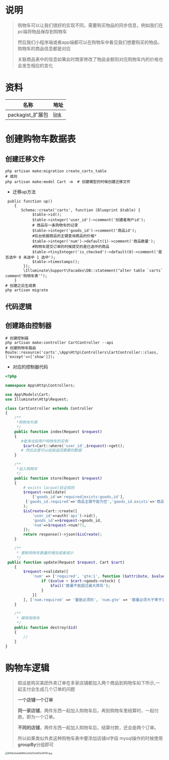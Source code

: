 # 说明

> 购物车可以让我们很好的实现不同，需要购买物品的同步信息，例如我们在pc端将物品保存到购物车
>
> 然后我们小程序端或者app端都可以在购物车中看见我们想要购买的物品，购物车的商品信息都是对应
>
> 关联商品表中的信息如果此时商家修改了物品金额则对应购物车内的价格也会发生相应的变化



# 资料

| 名称             | 地址                                                    |
| ---------------- | ------------------------------------------------------- |
| packagist_扩展包 | [link](https://github.com/Crinsane/LaravelShoppingcart) |



# 创建购物车数据表

## 创建迁移文件

```shell
php artisan make:migration create_carts_table
# 或则
php artisan make:model Cart -m  # 创建模型的时候创建迁移文件
```

- 迁移up方法

```shell
 public function up()
    {
       Schema::create('carts', function (Blueprint $table) {
            $table->id();
            $table->integer('user_id')->comment('创建者用户id');
            # 商品存一条购物车的记录
            $table->integer('goods_id')->comment('商品id');
            #后台依据商品的主键查询商品的价格*
            $table->integer('num')->default(1)->comment('商品数量');
            #购物车提交订单的时候提交的是已选中的商品
            $table->tinyInteger('is_checked')->default(0)->comment('是否选中 0 未选中 1 选中');
            $table->timestamps();
        });
        \Illuminate\Support\Facades\DB::statement("alter table `carts` comment'购物车表'");
    }
# 创建之后生成表
php artisan migrate
```

## 代码逻辑

## 创建路由控制器

```shell
# 创建控制器
php artisan make:controller CartController --api
# 创建购物车路由
Route::resource('carts',\App\Http\Controllers\CartController::class,['except'=>['show']]);
```

- 对应的控制器代码

```php
<?php

namespace App\Http\Controllers;

use App\Models\Cart;
use Illuminate\Http\Request;

class CartController extends Controller
{
    /**
     *购物车列表
     */
    public function index(Request $request)
    {
       #查询当前用户购物车的实例
        $cart=Cart::where('user_id',$request)->get();
       # 然后这里可以组装返回需要的数据
    }

    /**
     *加入购物车
     */
    public function store(Request $request)
    {
        # exists laravel验证规则
        $request->validate(
            ['goods_id'=>'required|exists:goods,id'],
         ['goods_id.required'=>'商品主键不能为空','goods_id.exists'=>'商品不存在']
        );
        $isCreate=Cart::create([
            'user_id'=>auth('api')->id(),
            'goods_id'=>$request->goods_id,
            'num'=>$request->num??1,
        ]);
        return response()->json($isCreate);
    }

    /**
     * 更新购物车数量的增加或者减少
     */
 public function update(Request $request, Cart $cart)
    {
        $request->validate([
            'num' => ['required', 'gte:1', function ($attribute, $value, $fail) use ($cart) {
                if ($value > $cart->goods->stock) {
                    $fail('数量不能超过最大库存');
                }
            }]
        ], ['num.required' => '量是必须的', 'num.gte' => '数量必须大于等于1']);
    }

    /**
     * 移除购物车
     */
    public function destroy($id)
    {
        //
    }
}

```





#  购物车逻辑

>  假设是购买美团外卖订单在多家店铺都加入两个商品到购物车如下所示,一起支付会生成几个订单的问题
>
> **一个店铺一个订单**
>
> **同一家店铺**，两件东西一起加入购物车后，再到购物车里结算时，一起付款。即为一个订单。
>
> **不同的店铺**，两件东西一起加入购物车后，结算付款，还会是两个订单。
>
> 所以如果类似外卖这种购物车表中要添加店铺id字段 mysql操作的时候使用**groupBy**分组即可



<img src="https://yaoliuyang-blog-images.oss-cn-beijing.aliyuncs.com/blogImages/t83vDURwBk2dqnY.jpg" alt="640bd2a8a6865e2d4d21efd93e08763.jpg" style="zoom:50%;" />





















